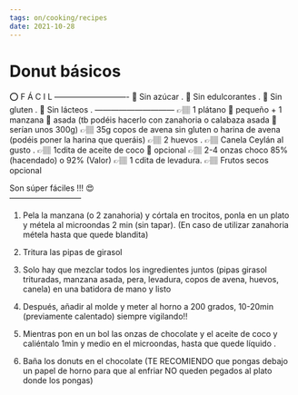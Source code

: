 ```yaml
---
tags: on/cooking/recipes
date: 2021-10-28
---
```

# Donut básicos
⭕️ F Á C I L
—————————-
🌱 Sin azúcar .
🌱 Sin edulcorantes .
🌱 Sin gluten .
🌱 Sin lácteos .
——————————
👉🏽 1 plátano 🍌 pequeño + 1 manzana 🍎 asada (tb podéis hacerlo con zanahoria o calabaza asada 🤤serían unos 300g)
👉🏽 35g copos de avena sin gluten o harina de avena (podéis poner la harina que queráis)
👉🏽 2 huevos .
👉🏽 Canela Ceylán al gusto .
👉🏽 1cdita de aceite de coco 🥥 opcional
👉🏽 2-4 onzas choco 85% (hacendado) o 92% (Valor)
👉🏽 1 cdita de levadura.
👉🏽 Frutos secos opcional 

Son súper fáciles !!! 😍  
—————————  
1. Pela la manzana (o 2 zanahoria) y córtala en trocitos, ponla en un plato y métela al microondas 2 min (sin tapar). (En caso de utilizar zanahoria métela hasta que quede blandita)  
  
2. Tritura las pipas de girasol  
  
3. Solo hay que mezclar todos los ingredientes juntos (pipas girasol trituradas, manzana asada, pera, levadura, copos de avena, huevos, canela) en una batidora de mano y listo  
  
4. Después, añadir al molde y meter al horno a 200 grados, 10-20min (previamente calentado) siempre vigilando!!  
  
5. Mientras pon en un bol las onzas de chocolate y el aceite de coco y caliéntalo 1min y medio en el microondas, hasta que quede líquido .  
  
6. Baña los donuts en el chocolate (TE RECOMIENDO que pongas debajo un papel de horno para que al enfriar NO queden pegados al plato donde los pongas)
